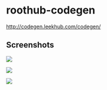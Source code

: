 # roothub-codegen


http://codegen.leekhub.com/codegen/
## Screenshots


![](./image3.png)

![](./image2.png)

![](./image1.png)


